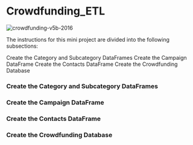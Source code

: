 # Crowdfunding_ETL
 ![crowdfunding-v5b-2016](https://github.com/DigitalJake/Crowdfunding_ETL/assets/120591725/29e05c99-3c55-4278-8648-2cbd49743b76)

The instructions for this mini project are divided into the following subsections:

Create the Category and Subcategory DataFrames
Create the Campaign DataFrame
Create the Contacts DataFrame
Create the Crowdfunding Database


### Create the Category and Subcategory DataFrames



### Create the Campaign DataFrame



### Create the Contacts DataFrame



### Create the Crowdfunding Database



